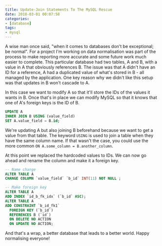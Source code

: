 ```yaml
---
title: Update-Join Statements To The MySQL Rescue
date: 2018-03-01 00:07:58
categories:
- [database]
tags:
- mysql
---
```


A wise man once said, "when it comes to databases don't be exceptional; be normal". For a project I'm working on data normalisation was part of the process to make reporting more accurate and some future work much easier to complete. This particular database had two tables, A and B, with a value in A that obviously references B. The issue was that A didn't have an ID for a reference, A had a duplicated value of what's stored in B - all managed by the application. One key reason why we didn't like this setup was that updates in B won't cascade to A.

In this case we want to modify A so that it'll store the IDs of the values it wants in B. Once that's in place we can modify MySQL so that it knows that one of A's foreign keys is the ID of B.

```sql
UPDATE A
INNER JOIN B USING (value_field)
SET A.value_field = B.id;
```

We're updating A but also joining B beforehand because we want to get a value from that table. The keyword `USING` is used to join a table when they have the same column name. If that wasn't the case, you could use the more common `ON A.some_column = B.another_column`.

At this point we replaced the hardcoded values to IDs. We can now go ahead and rename the column and make it a foreign key.

```sql
-- Name change
ALTER TABLE A
CHANGE COLUMN `value_field` `b_id` INT(11) NOT NULL ;

-- Make foreign key
ALTER TABLE A
ADD INDEX `id_b_fk_idx` (`b_id` ASC);
ALTER TABLE A
ADD CONSTRAINT `b_id_fk1`
  FOREIGN KEY (`b_id`)
  REFERENCES B (`id`)
  ON DELETE NO ACTION
  ON UPDATE NO ACTION;
```

And that's a wrap, a better database that leads to a better world. Happy normalising everyone!
